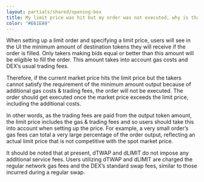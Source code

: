 ```yaml
---
layout: partials/shared/opening-box
title: My limit price was hit but my order was not executed, why is that?
color: "#E61EA9"
---
```


When setting up a limit order and specifying a limit price, users will see in the UI the minimum amount of destination tokens they will receive if the order is filled. Only takers making bids equal or better than this amount will be eligible to fill the order. This amount takes into account gas costs and DEX’s usual trading fees.

Therefore, if the current market price hits the limit price but the takers cannot satisfy the requirement of the minimum amount output because of additional gas costs & trading fees, the order will not be executed. The order should get executed once the market price exceeds the limit price, including the additional costs.

In other words, as the trading fees are paid from the output token amount, the limit price includes the gas & trading fees and so users should take this into account when setting up the price. For example, a very small order’s gas fees can total a very large percentage of the order output, reflecting an actual limit price that is not competitive with the spot market price.

It should be noted that at present, dTWAP and dLIMIT do not impose any additional service fees. Users utilizing dTWAP and dLIMIT are charged the regular network gas fees and the DEX’s standard swap fees, similar to those incurred during a regular swap.